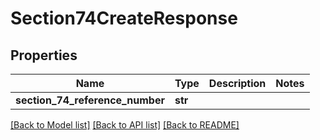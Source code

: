 # Section74CreateResponse

## Properties
Name | Type | Description | Notes
------------ | ------------- | ------------- | -------------
**section_74_reference_number** | **str** |  | 

[[Back to Model list]](../README.md#documentation-for-models) [[Back to API list]](../README.md#documentation-for-api-endpoints) [[Back to README]](../README.md)

